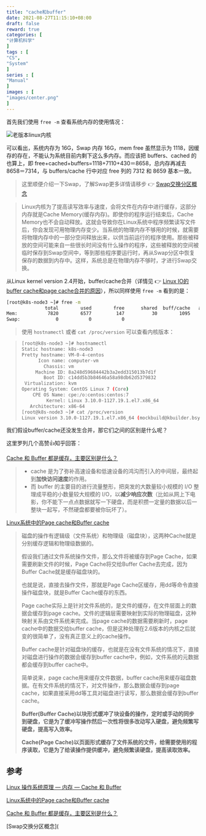 ```yaml
---
title: "cache和buffer"
date: 2021-08-27T11:15:10+08:00
draft: false
reward: true
categories: [
"计算机科学"
]
tags : [
"CS",
"System"
]
series : [
"Manual"
]
images : [
"images/center.png"
]
---
```


[comment]: <> (# cache和buffer)

首先我们使用 `free -m` 查看系统内存的使用情况：

![老版本linux内核](https://picgo.6and.ltd/img/20200502221926518.png)

可以看出，系统内存为 16G，Swap 内存 16G，mem free 虽然显示为 1118，因缓存的存在，不能认为系统目前内剩下这么多内存。而应该把 buffers、cached 的也算上，即 free+cached+buffers=1118+7110+430＝8658，总内存再减去 8658＝7314，与 buffers/cache 行中对应 free 列的 7312 和 8659 基本一致。

> 这里顺便介绍一下Swap，了解Swap更多详情请移步 👉 [Swap交换分区概念](https://www.cnblogs.com/kerrycode/p/5246383.html)

> Linux内核为了提高读写效率与速度，会将文件在内存中进行缓存，这部分内存就是Cache Memory(缓存内存)。即使你的程序运行结束后，Cache Memory也不会自动释放。这就会导致你在Linux系统中程序频繁读写文件后，你会发现可用物理内存变少。当系统的物理内存不够用的时候，就需要将物理内存中的一部分空间释放出来，以供当前运行的程序使用。那些被释放的空间可能来自一些很长时间没有什么操作的程序，这些被释放的空间被临时保存到Swap空间中，等到那些程序要运行时，再从Swap分区中恢复保存的数据到内存中。这样，系统总是在物理内存不够时，才进行Swap交换。

从Linux kernel version 2.4开始，buffer/cache合并（详情见 👉 [Linux IO的buffer cache和page cache合并的原因](https://blog.csdn.net/jasonchen_gbd/article/details/80151328)），所以同样使用 `free -m` 看到的是：

```sh
[root@k8s-node3 ~]# free -m
              total        used        free      shared  buff/cache   available
Mem:           7820        6577         147          30        1095         907
Swap:             0           0           0
```

> 使用 `hostnamectl` 或者 `cat /proc/version` 可以查看内核版本：

> ```sh
> [root@k8s-node3 ~]# hostnamectl
> Static hostname: k8s-node3
> Pretty hostname: VM-0-4-centos
>       Icon name: computer-vm
>         Chassis: vm
>      Machine ID: 8a248d59684442b3a2edd315013b7d1f
>         Boot ID: c14dd5b3b84646a58a98db62d5379832
>  Virtualization: kvm
> Operating System: CentOS Linux 7 (Core)
>     CPE OS Name: cpe:/o:centos:centos:7
>          Kernel: Linux 3.10.0-1127.19.1.el7.x86_64
>    Architecture: x86-64
> [root@k8s-node3 ~]# cat /proc/version
> Linux version 3.10.0-1127.19.1.el7.x86_64 (mockbuild@kbuilder.bsys.centos.org) (gcc version 4.8.5 20150623 (Red Hat 4.8.5-39) (GCC) ) #1 SMP Tue Aug 25 17:23:54 UTC 2020
> ```

我们假设buffer/cache还没发生合并，那它们之间的区别是什么呢？

这里罗列几个高赞👍知乎回答：

[Cache 和 Buffer 都是缓存，主要区别是什么？](https://www.zhihu.com/question/26190832)

> - cache 是为了弥补高速设备和低速设备的鸿沟而引入的中间层，最终起到**加快访问速度**的作用。
> - 而 buffer 的主要目的进行流量整形，把突发的大数量较小规模的 I/O 整理成平稳的小数量较大规模的 I/O，以**减少响应次数**（比如从网上下电影，你不能下一点点数据就写一下硬盘，而是积攒一定量的数据以后一整块一起写，不然硬盘都要被你玩坏了）。

[Linux系统中的Page cache和Buffer cache](https://zhuanlan.zhihu.com/p/35277219)

> 磁盘的操作有逻辑级（文件系统）和物理级（磁盘块），这两种Cache就是分别缓存逻辑和物理级数据的。
>
> 假设我们通过文件系统操作文件，那么文件将被缓存到Page Cache，如果需要刷新文件的时候，Page Cache将交给Buffer Cache去完成，因为Buffer Cache就是缓存磁盘块的。
>
> 也就是说，直接去操作文件，那就是Page Cache区缓存，用dd等命令直接操作磁盘块，就是Buffer Cache缓存的东西。
>
> Page cache实际上是针对文件系统的，是文件的缓存，在文件层面上的数据会缓存到page cache。文件的逻辑层需要映射到实际的物理磁盘，这种映射关系由文件系统来完成。当page cache的数据需要刷新时，page cache中的数据交给buffer cache，但是这种处理在2.6版本的内核之后就变的很简单了，没有真正意义上的cache操作。
>
> Buffer cache是针对磁盘块的缓存，也就是在没有文件系统的情况下，直接对磁盘进行操作的数据会缓存到buffer cache中，例如，文件系统的元数据都会缓存到buffer cache中。
>
> 简单说来，page cache用来缓存文件数据，buffer cache用来缓存磁盘数据。在有文件系统的情况下，对文件操作，那么数据会缓存到page cache，如果直接采用dd等工具对磁盘进行读写，那么数据会缓存到buffer cache。
>
> **Buffer(Buffer Cache)以块形式缓冲了块设备的操作，定时或手动的同步到硬盘，它是为了缓冲写操作然后一次性将很多改动写入硬盘，避免频繁写硬盘，提高写入效率。**
>
> **Cache(Page Cache)以页面形式缓存了文件系统的文件，给需要使用的程序读取，它是为了给读操作提供缓冲，避免频繁读硬盘，提高读取效率。**



## 参考

[Linux 操作系统原理 — 内存 — Cache 和 Buffer](https://blog.csdn.net/Jmilk/article/details/105896326)

[Linux系统中的Page cache和Buffer cache](https://zhuanlan.zhihu.com/p/35277219)

[Cache 和 Buffer 都是缓存，主要区别是什么？](https://www.zhihu.com/question/26190832)

[Swap交换分区概念](
